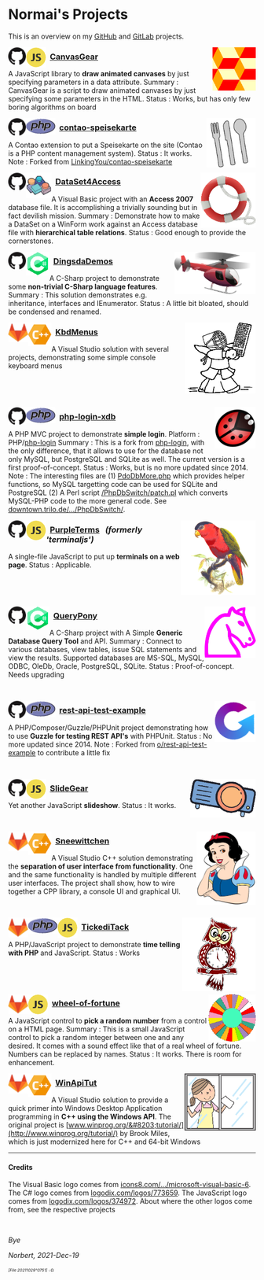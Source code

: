 ﻿<!-- img src="./icos/20151109o201812.wallpaintinglogoflat.v0.x0256y0168.png" align="right" width="204" height="134" alt="Logo 20151109°201812" -->

# Normai's Projects

This is an overview on my [GitHub](https://github.com/normai/) and [GitLab](https://gitlab.com/normai/) projects.

<a href="https://github.com/normai/canvasgear"><img src="./icos/20211218o0925.pattern-diamond-cubes-2.v1.x0128y0128.png" align="right" width="88" height="88" alt="Logo 20211218°0925" id=""></a>
<img src="./icos/20180615o0435.githubmark1.v0.x0032y0032.png" align="left" width="36" height="36" alt="Logo" id="20180615°0435">
<img src="./icos/20211218o1253.javascript-374972.v2.x0064y0064.png" align="left" width="41" height="41" alt="Icon for JavaScript" id="">

### &nbsp; [CanvasGear](https://github.com/normai/canvasgear)

A JavaScript library to **draw animated canvases** by just specifying parameters in a data attribute.
 Summary&nbsp;: CanvasGear is a script to draw animated canvases by just specifying some parameters in the HTML.
 Status&nbsp;: Works, but has only few boring algorithms on board

<a href="https://github.com/normai/contao-speisekarte"><img src="./icos/20211218o0933.cutlery-69792.v2.x0128y0128.png" align="right" width="100" height="100" alt="Logo 20211218°0933" id=""></a>
<img src="./icos/20180615o0435.githubmark1.v0.x0032y0032.png" align="left" width="36" height="36" alt="Logo" id="20180615°0435">
<img src="./icos/20100313o0039.php.gif" align="left" width="60" height="33" alt="Icon for JavaScript" id="">

### &nbsp; [contao-speisekarte](https://github.com/normai/contao-speisekarte)

A Contao extension to put a Speisekarte on the site
 (Contao is a PHP content management system).
 Status&nbsp;: It works.
 Note&nbsp;: Forked from [LinkingYou/contao-speisekarte](https://github.com/LinkingYou/contao-speisekarte)

<a href="https://github.com/normai/DataSet4Access"><img src="./icos/20211205o0923.livesaver.v2.x0128y0128.png" align="right" width="112" height="112" alt="Logo 20211205°0923" id=""></a>
<img src="./icos/20180615o0435.githubmark1.v0.x0032y0032.png" align="left" width="36" height="36" alt="Logo" id="20180615°0435">
<img src="./icos/20211218o1236.icons8-ms-vb-6.v1.x0064y0064.png" align="left" width="52" height="52" alt="Icon for Visual Basic" id="20211218°1236">

### &nbsp; [DataSet4Access](https://github.com/normai/DataSet4Access)

A Visual Basic project with an **Access 2007** database file.
 It is accomplishing a trivially sounding but in fact devilish mission.
 Summary&nbsp;: Demonstrate how to make a DataSet on a WinForm work against an
 Access database file with **hierarchical table relations**. 
 Status&nbsp;: Good enough to provide the cornerstones.

<a href="https://github.com/normai/DingsdaDemos"><img src="./icos/20211206o1243.red-helicopter.v1.x0256y0133.png" align="right" width="166" height="86" alt="Logo 20211206°1243" id=""></a>
<img src="./icos/20180615o0435.githubmark1.v0.x0032y0032.png" align="left" width="36" height="36" alt="Logo" id="20180615°0435">
<img src="./icos/20211218o1243.c-sharp-773659.v2.x0064y0064.png" align="left" width="48" height="48" alt="Icon for C-Sharp" id="">

### &nbsp; [DingsdaDemos](https://github.com/normai/DingsdaDemos)

A C-Sharp project to demonstrate some **non-trivial C-Sharp language features**.
 Summary&nbsp;: This solution demonstrates e.g. inheritance, interfaces and IEnumerator.
 Status&nbsp;: A little bit bloated, should be condensed and renamed.

<a href="https://gitlab.com/normai/kbdmenus"><img src="./imgs/20220204o1803.keyboard-kendo.v2.x0256y0256.png" align="right" width="144" height="144" alt="Logo 20220204°1803" id=""></a>
<img src="./icos/20191224o1353.gitlab.v2.x0032y0032.png" align="left" width="40" height="40" alt="Logo" id="">
<img src="./icos/20211210o1533.sviluppocpp.v1.x0064y0064.png" align="left" width="48" height="48" alt="Icon for CPP" id="">

### &nbsp; [KbdMenus](https://gitlab.com/normai/kbdmenus)

A Visual Studio solution with several projects,
 demonstrating some simple console keyboard menus

&nbsp;

&nbsp;

<a href="https://github.com/normai/php-login-xdb"><img src="./icos/20140713o061302.KlausGena_Ladybird_1.x0180y0180.png" align="right" width="84" height="84" alt="Logo 20140713°061302" id=""></a>
<img src="./icos/20180615o0435.githubmark1.v0.x0032y0032.png" align="left" width="36" height="36" alt="Logo" id="20180615°0435">
<img src="./icos/20100313o0039.php.gif" align="left" width="60" height="33" alt="Icon for JavaScript" id="">

### &nbsp; [php-login-xdb](https://github.com/normai/php-login-xdb)

A PHP MVC project to demonstrate **simple login**.
 Platform&nbsp;: PHP/[php-login](https://github.com/panique/php-login)
 Summary&nbsp;: This is a fork from [php-login](https://github.com/panique/php-login),
 with the only difference, that it allows to use for the database not only MySQL,
 but PostgreSQL and SQLite as well. The current version is a first proof-of-concept.
 Status : Works, but is no more updated since 2014.
 Note&nbsp;: The interesting files are
 (1) [PdoDbMore.php](https://github.com/normai/php-login-xdb/blob/master/application/PdoDbMore.php)
 which provides helper functions, so MySQL targetting code can be used for SQLite and PostgreSQL
 (2) A Perl script [/PhpDbSwitch/patch.pl](https://downtown.trilo.de/svn/phplogin/trunk/PhpDbSwitch/patch.pl)
 which converts MySQL-PHP code to the more general code.
 See [downtown.trilo.de/…/PhpDbSwitch/](https://downtown.trilo.de/svn/phplogin/trunk/PhpDbSwitch/index.html).

<a href="https://github.com/normai/purpleterms"><img src="./icos/20210512o1713.purple-bellied-lory.v2.x0256y0256.png" align="right" width="152" height="152" alt="Logo 20210512°1713" id=""></a>
<img src="./icos/20180615o0435.githubmark1.v0.x0032y0032.png" align="left" width="36" height="36" alt="Logo" id="20180615°0435">
<img src="./icos/20211218o1253.javascript-374972.v2.x0064y0064.png" align="left" width="41" height="41" alt="Icon for JavaScript" id="">

### &nbsp; [PurpleTerms](https://github.com/normai/purpleterms) &nbsp; *(formerly 'terminaljs')*

A single-file JavaScript to put up **terminals on a web page**.
 Status&nbsp;: Applicable.

&nbsp;

&nbsp;

<a href="https://github.com/normai/QueryPony"><img src="./icos/20130705o0812.mcol-chess-horse.v0.x0200y0200.png" align="right" width="104" height="104" alt="Logo 20130705°0812" id=""></a>
<img src="./icos/20180615o0435.githubmark1.v0.x0032y0032.png" align="left" width="36" height="36" alt="Logo" id="20180615°0435">
<img src="./icos/20211218o1243.c-sharp-773659.v2.x0064y0064.png" align="left" width="48" height="48" alt="Icon for C-Sharp" id="">

### &nbsp; [QueryPony](https://github.com/normai/QueryPony)

A C-Sharp project with A Simple **Generic Database Query Tool** and API.
 Summary&nbsp;: Connect to various databases, view tables, issue SQL statements and view the results.
 Supported databases are MS-SQL, MySQL, ODBC, OleDb, Oracle, PostgreSQL, SQLite.
 Status&nbsp;: Proof-of-concept. Needs upgrading

&nbsp;

<a href="https://github.com/normai/rest-api-test-example"><img src="./icos/20211218o0943.guzzle-rest-api-test.v3.x0128y0128.png" align="right" width="84" height="84" alt="Logo 20211218°0943" id=""></a>
<img src="./icos/20180615o0435.githubmark1.v0.x0032y0032.png" align="left" width="36" height="36" alt="Logo" id="20180615°0435">
<img src="./icos/20100313o0039.php.gif" align="left" width="60" height="33" alt="Icon for JavaScript" id="">

### &nbsp; [rest-api-test-example](https://github.com/normai/rest-api-test-example)

A PHP/Composer/Guzzle/PHPUnit project demonstrating 
 how to use **Guzzle for testing REST API's** with PHPUnit.
 Status&nbsp;: No more updated since 2014.
 Note&nbsp;: Forked from [o/rest-api-test-example](https://github.com/o/rest-api-test-example)
 to contribute a little fix

&nbsp;

<a href="https://github.com/normai/slidegear"><img src="./icos/20190123o1126.plasticineprojector.v2.x0192y0112.png" align="right" width="134" height="78" alt="Logo 20130705°0812" id=""></a>
<img src="./icos/20180615o0435.githubmark1.v0.x0032y0032.png" align="left" width="36" height="36" alt="Logo" id="20180615°0435">
<img src="./icos/20211218o1253.javascript-374972.v2.x0064y0064.png" align="left" width="41" height="41" alt="Icon for JavaScript" id="">

### &nbsp; [SlideGear](https://github.com/normai/slidegear)

Yet another JavaScript **slideshow**.
 Status&nbsp;: It works.

&nbsp;

<a href="https://gitlab.com/normai/sneewittchen"><img src="./icos/20220108o1727.snowwhiteportrait.v1.png" align="right" width="120" height="149" alt="Logo 20220108°1727" id=""></a>
<img src="./icos/20191224o1353.gitlab.v2.x0032y0032.png" align="left" width="40" height="40" alt="Logo" id="">
<img src="./icos/20211210o1533.sviluppocpp.v1.x0064y0064.png" align="left" width="48" height="48" alt="Icon for CPP" id="">

###  &nbsp; [Sneewittchen](https://gitlab.com/normai/sneewittchen)

A Visual Studio C++ solution demonstrating the **separation of user interface from
 functionality**. One and the same functionality is handled by multiple different
 user interfaces. The project shall show, how to wire together a CPP library,
 a console UI and graphical UI.

&nbsp;

<a href="https://gitlab.com/normai/tickeditack"><img src="./icos/20210904o1113.owl-clock-2.v2.x0256y0256.png" align="right" width="150" height="150" alt="Logo 20210904°1113" id=""></a>
<img src="./icos/20191224o1353.gitlab.v2.x0032y0032.png" align="left" width="40" height="40" alt="Logo" id="">
<img src="./icos/20100313o0039.php.gif" align="left" width="60" height="33" alt="Icon for JavaScript" id="">
<img src="./icos/20211218o1253.javascript-374972.v2.x0064y0064.png" align="left" width="41" height="41" alt="Icon for JavaScript" id="">

### &nbsp; [TickediTack](https://gitlab.com/normai/tickeditack)

A PHP/JavaScript project to
 demonstrate **time telling with PHP** and JavaScript.
 Status&nbsp;: Works

&nbsp;

&nbsp;

<a href="https://gitlab.com/normai/wheel-of-fortune"><img src="./icos/20210820o1133.blank-wof-1-3162961.v0.x0128y0128.png" align="right" width="96" height="96" alt="Logo 20210820°1133" id=""></a>
<img src="./icos/20191224o1353.gitlab.v2.x0032y0032.png" align="left" width="40" height="40" alt="Logo" id="">
<img src="./icos/20211218o1253.javascript-374972.v2.x0064y0064.png" align="left" width="41" height="41" alt="Icon for JavaScript" id="">

###  &nbsp; [wheel-of-fortune](https://gitlab.com/normai/wheel-of-fortune)

A JavaScript control to **pick a random number** from a control on a HTML page.
 Summary&nbsp;: This is a small JavaScript control to pick a random integer
 between one and any desired. It comes with a sound effect like that
 of a real wheel of fortune. Numbers can be replaced by names.
 Status&nbsp;: It works. There is room for enhancement.

<a href="https://gitlab.com/normai/winapitut"><img src="./icos/20220122o1653.washing-window.v1.x0256y0203.png" align="right" width="145" height="116" alt="Logo 20220122°1653" id=""></a>
<img src="./icos/20191224o1353.gitlab.v2.x0032y0032.png" align="left" width="40" height="40" alt="Logo" id="">
<img src="./icos/20211210o1533.sviluppocpp.v1.x0064y0064.png" align="left" width="48" height="48" alt="Icon for CPP" id="">

###  &nbsp; [WinApiTut](https://gitlab.com/normai/winapitut)

A Visual Studio solution to provide a quick primer into Windows Desktop
 Application programming in **C++ using the Windows API**.
 The original project is [www.winprog.org/&#8203;tutorial/](http://www.winprog.org/tutorial/)
 by Brook Miles, which is just modernized here for C++ and 64-bit Windows

---

#### Credits

The Visual Basic logo comes from
 [icons8.com/…/microsoft-visual-basic-6](https://icons8.com/icon/DuGs7KGIXkDA/microsoft-visual-basic-6).
 The C# logo comes from
 [logodix.com/logos/773659](https://logodix.com/logos/773659).
 The JavaScript logo comes from
 [logodix.com/logos/374972](https://logodix.com/logos/374972).
 About where the other logos come from, see the respective projects

&nbsp;

*Bye*

*Norbert, 2021-Dec-19*
<!-- 2021-Oct-29 -->

<sup><sub><sup>*[File 20211029°0751]* ܀Ω</sup></sub></sup>
